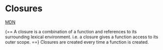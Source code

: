 # Closures

<style>
.md-logo img {
  content: url('/js/javascript.svg');
}

:root [data-md-color-scheme=slate] .md-logo img  {
  content: url('/js/javascript.svg');
}
</style>

[MDN](https://developer.mozilla.org/en-US/docs/Web/JavaScript/Closures)

{==
A closure is a combination of a function and references to its surrounding lexical environment. i.e. a closure gives a function access to its outer scope.
==} Closures are created every time a function is created.